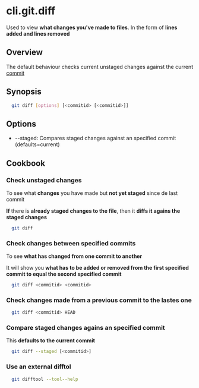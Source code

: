 # cli.git.diff

Used to view **what changes you've made to files**. In the form of **lines
added and lines removed**

## Overview

The default behaviour checks current unstaged changes against the current
[commit](./nr07.md)

## Synopsis

```sh
  git diff [options] [<commitid> [<commitid>]]
```

## Options

- --staged: Compares staged changes against an specified commit (defaults=current)

## Cookbook

### Check unstaged changes

To see what **changes** you have made but **not yet staged** since de last commit

**If** there is **already staged changes to the file**, then it **diffs it
agains the staged changes**

```sh
  git diff
```

### Check changes between specified commits

To see **what has changed from one commit to another**

It will show you **what has to be added or removed from the first specified
commit to equal the second specified commit**

```sh
  git diff <commitid> <commitid>
```

### Check changes made from a previous commit to the lastes one

```sh
  git diff <commitid> HEAD
```

### Compare staged changes agains an specified commit

This **defaults to the current commit**

```sh
  git diff --staged [<commitid>]
```

### Use an external difftol

```sh
  git difftool --tool--help
```
